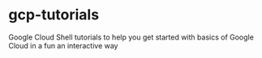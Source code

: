 # gcp-tutorials
Google Cloud Shell tutorials to help you get started with basics of Google Cloud in a fun an interactive way
